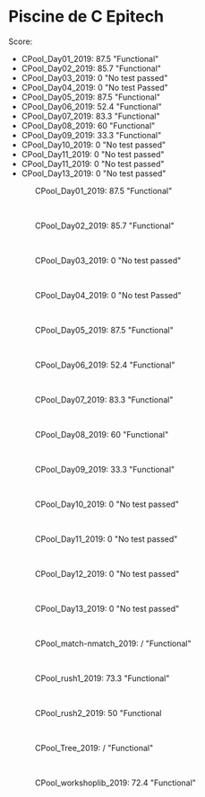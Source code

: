 # Piscine de C Epitech

Score: <br/>
<ul>
  <li>CPool_Day01_2019: 87.5 "Functional"</li>
  <li>CPool_Day02_2019: 85.7 "Functional"</li>
  <li>CPool_Day03_2019: 0 "No test passed"</li>
  <li>CPool_Day04_2019: 0 "No test Passed"</li>
  <li>CPool_Day05_2019: 87.5 "Functional"</li>
  <li>CPool_Day06_2019: 52.4 "Functional"</li>
  <li>CPool_Day07_2019: 83.3 "Functional"</li>
  <li>CPool_Day08_2019: 60 "Functional"</li>
  <li>CPool_Day09_2019: 33.3 "Functional"</li>
  <li>CPool_Day10_2019: 0 "No test passed"</li>
  <li>CPool_Day11_2019: 0 "No test passed"</li>
  <li>CPool_Day11_2019: 0 "No test passed"</li>
  <li>CPool_Day13_2019: 0 "No test passed"</li>
<ul>
  <p> CPool_Day01_2019: 87.5 "Functional"</p><br/>
  <p> CPool_Day02_2019: 85.7 "Functional"</p><br/>
  <p> CPool_Day03_2019: 0 "No test passed"</p><br/>
  <p> CPool_Day04_2019: 0 "No test Passed"</p><br/>
  <p> CPool_Day05_2019: 87.5 "Functional"</p><br/>
  <p> CPool_Day06_2019: 52.4 "Functional"</p><br/>
  <p> CPool_Day07_2019: 83.3 "Functional"</p><br/>
  <p> CPool_Day08_2019: 60 "Functional"</p><br/>
  <p> CPool_Day09_2019: 33.3 "Functional"</p><br/>
  <p> CPool_Day10_2019: 0 "No test passed"</p><br/>
  <p> CPool_Day11_2019: 0 "No test passed"</p><br/>
  <p> CPool_Day12_2019: 0 "No test passed"</p><br/>
  <p> CPool_Day13_2019: 0 "No test passed"</p><br/>
  <p> CPool_match-nmatch_2019: / "Functional"</p><br/>
  <p> CPool_rush1_2019: 73.3 "Functional"</p><br/>
  <p> CPool_rush2_2019: 50 "Functional</p><br/>
  <p> CPool_Tree_2019: / "Functional"</p><br/>
  <p> CPool_workshoplib_2019: 72.4 "Functional"</p>
